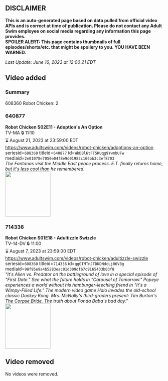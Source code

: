 ## DISCLAIMER
**This is an auto-generated page based on data pulled from official video APIs and is correct at time of publication. Please do not contact any Adult Swim employee on social media regarding any information this page provides.**  
**SPOILER ALERT: This page contains thumbnails of full episodes/shorts/etc. that might be spoilery to you. YOU HAVE BEEN WARNED.**  

_Last Update: June 16, 2023 at 12:00:21 EDT_
## Video added
### Summary
608360 Robot Chicken: 2  
### 640877
**Robot Chicken S02E11 - Adoption's An Option**  
TV-MA 🔒 11:10  
⌛ August 21, 2023 at 23:59:00 EDT  
https://www.adultswim.com/videos/robot-chicken/adoptions-an-option  
seriesid=`608360` titleid=`640877` id=`WhDBl6tFT5KUqg9YwmbUFw` mediaid=`2e01078e7050e04f8e9d01982c166bb3c3ef8703`  
_The Fantanas visit the Middle East peace process.  E.T. finally returns home, but it's less cool than he remembered._  
<a href="https://media.cdn.adultswim.com/uploads/20200401/thumbnails/2_20411133569-robotchicken_036.jpg"><img src="https://media.cdn.adultswim.com/uploads/20200401/thumbnails/2_20411133569-robotchicken_036.jpg" height="144px" /></a>
### 714336
**Robot Chicken S01E18 - Adultizzle Swizzle**  
TV-14-DV 🔒 11:00  
⌛ August 7, 2023 at 23:59:00 EDT  
https://www.adultswim.com/videos/robot-chicken/adultizzle-swizzle  
seriesid=`608360` titleid=`714336` id=`qgGTMTnJTDKDNdcLj06V8g` mediaid=`98f95e9a4b5283eac01d309dfb7c9165433b03f8`  
_"It's Alien vs. Predator on the battleground of love in a special episode of "First Date." See what the future holds in "Carousel of Tomorrow." Popeye experiences a world without his hamburger-leeching friend in "It's a Wimpy-Filled Life."  The modern video game Halo invades the old-school classic Donkey Kong. Mrs. McNally's third-graders present: Tim Burton's The Corpse Bride.   The truth about Ponda Baba's bad day."_  
<a href="https://media.cdn.adultswim.com/uploads/20200330/thumbnails/2_203302012345-robotchicken_004a.jpg"><img src="https://media.cdn.adultswim.com/uploads/20200330/thumbnails/2_203302012345-robotchicken_004a.jpg" height="144px" /></a>
## Video removed
No videos were removed.  
